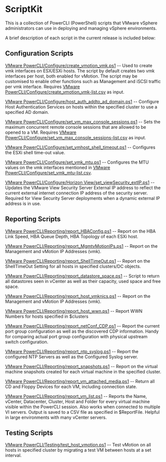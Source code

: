 ScriptKit
=========

This is a collection of PowerCLI (PowerShell) scripts that VMware vSphere administrators can use in deploying and managing vSphere environments.

A brief description of each script in the current release is included below:

Configuration Scripts
---------------------
[VMware PowerCLI/Configure/create_vmotion_vmk.ps1](https://github.com/rynardtspies/ScriptKit/blob/master/VMware%20PowerCLI/Configure/create_vmotion_vmk.ps1) -- Used to create vmk interfaces on ESX/ESXi hosts. The script by default creates two vmk interfaces per host, both enabled for vMotion. The script may be customised to enable other functions such as Management and iSCSI traffic per vmk interface. Requires [VMware PowerCLI/Configure/create_vmotion_vmk-list.csv](https://github.com/rynardtspies/ScriptKit/blob/master/VMware%20PowerCLI/Configure/create_vmotion_vmk-list.csv) as input.

[VMware PowerCLI/Configure/host_auth_addto_ad_domain.ps1](https://github.com/rynardtspies/ScriptKit/blob/master/VMware%20PowerCLI/Configure/host_auth_addto_ad_domain.ps1) -- Configure Host Authentication Services on hosts within the specified cluster to use a specified AD domain.

[VMware PowerCLI/Configure/set_vm_max_console_sessions.ps1](https://github.com/rynardtspies/ScriptKit/blob/master/VMware%20PowerCLI/Configure/set_vm_max_console_sessions.ps1) -- Sets the maximum concurrent remote console sessions that are allowed to be opened to a VM. Requires [VMware PowerCLI/Configure/set_vm_max_console_sessions-list.csv](https://github.com/rynardtspies/ScriptKit/blob/master/VMware%20PowerCLI/Configure/set_vm_max_console_sessions-list.csv) as input.

[VMware PowerCLI/Configure/set_vmhost_shell_timeout.ps1](https://github.com/rynardtspies/ScriptKit/blob/master/VMware%20PowerCLI/Configure/set_vmhost_shell_timeout.ps1) -- Configures the ESXi shell time-out value.

[VMware PowerCLI/Configure/set_vmk_mtu.ps1](https://github.com/rynardtspies/ScriptKit/blob/master/VMware%20PowerCLI/Configure/set_vmk_mtu.ps1) -- Configures the MTU values on the vmk interfaces mentioned in [VMware PowerCLI/Configure/set_vmk_mtu-list.csv](https://github.com/rynardtspies/ScriptKit/blob/master/VMware%20PowerCLI/Configure/set_vmk_mtu-list.csv).

[VMware PowerCLI/Configure/Horizon View/set_viewSecurity_extIP.ps1](https://github.com/rynardtspies/ScriptKit/blob/master/VMware%20PowerCLI/Configure/Horizon%20View/set_viewSecurity_extIP.ps1) -- Updates the VMware View Security Server External IP address to reflect the current external internet connection IP address of the security server. Required for View Security Server deployments when a dynamic external IP address is in use.

Reporting Scripts
-----------------
[VMware PowerCLI/Reporting/report_HBAConfig.ps1](https://github.com/rynardtspies/ScriptKit/blob/master/VMware%20PowerCLI/Reporting/report_HBAConfig.ps1) -- Report on the HBA Link Speed, HBA Queue Depth, HBA Topology of each ESXi host.

[VMware PowerCLI/Reporting/report_MgmtvMotionIPs.ps1](https://github.com/rynardtspies/ScriptKit/blob/master/VMware%20PowerCLI/Reporting/report_MgmtvMotionIPs.ps1) -- Report on the Management and vMotion IP Addresses (vmk).

[VMware PowerCLI/Reporting/report_ShellTimeOut.ps1](https://github.com/rynardtspies/ScriptKit/blob/master/VMware%20PowerCLI/Reporting/report_ShellTimeOut.ps1) -- Report on the ShellTimeOut Setting for all hosts in specified clusters/DC objects.

[VMware PowerCLI/Reporting/report_datastore_space.ps1](https://github.com/rynardtspies/ScriptKit/blob/master/VMware%20PowerCLI/Reporting/report_datastore_space.ps1) -- Script to return all datastores seen in vCenter as well as their capacity, used space and free space.

[VMware PowerCLI/Reporting/report_host_vmknics.ps1](https://github.com/rynardtspies/ScriptKit/blob/master/VMware%20PowerCLI/Reporting/report_host_vmknics.ps1) -- Report on the Management and vMotion IP Addresses (vmk).

[VMware PowerCLI/Reporting/report_host_wwn.ps1](https://github.com/rynardtspies/ScriptKit/blob/master/VMware%20PowerCLI/Reporting/report_host_wwn.ps1) -- Report WWN Numbers for hosts specified in $clusters

[VMware PowerCLI/Reporting/report_netConf_CDP.ps1](https://github.com/rynardtspies/ScriptKit/blob/master/VMware%20PowerCLI/Reporting/report_netConf_CDP.ps1) -- Report the current port group configuration as well as the discovered CDP information. Handy for comparing actual port group configuration with physical upstream switch configuration.

[VMware PowerCLI/Reporting/report_ntp_syslog.ps1](https://github.com/rynardtspies/ScriptKit/blob/master/VMware%20PowerCLI/Reporting/report_ntp_syslog.ps1) -- Report the configured NTP Servers as well as the Configured Syslog server.

[VMware PowerCLI/Reporting/report_snapshots.ps1](https://github.com/rynardtspies/ScriptKit/blob/master/VMware%20PowerCLI/Reporting/report_snapshots.ps1) -- Report on the virtual machine snapshots created for each virtual machine in the specified cluster.

[VMware PowerCLI/Reporting/report_vm_attached_media.ps1](https://github.com/rynardtspies/ScriptKit/blob/master/VMware%20PowerCLI/Reporting/report_vm_attached_media.ps1) -- Return all CD and Floppy Devices for each VM, including connection state.

[VMware PowerCLI/Reporting/report_vm_list.ps1](https://github.com/rynardtspies/ScriptKit/blob/master/VMware%20PowerCLI/Reporting/report_vm_list.ps1) -- Reports the Name, vCenter, Datacenter, Cluster, Host and Folder for every virtual machine visible within the PowerCLI session. Also works when connected to multiple VI servers. Output is saved to a CSV file as specified in $ReportFile. Helpful in large environments with many vCenter servers.

Testing Scripts
---------------
[VMware PowerCLI/Testing/test_host_vmotion.ps1](https://github.com/rynardtspies/ScriptKit/blob/master/VMware%20PowerCLI/Testing/test_host_vmotion.ps1) -- Test vMotion on all hosts in specified cluster by migrating a test VM between hosts at a set interval.
